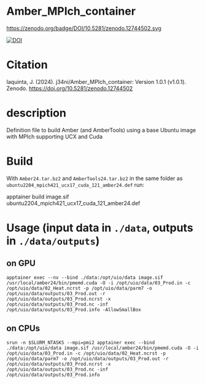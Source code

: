 # Amber_MPIch_container

https://zenodo.org/badge/DOI/10.5281/zenodo.12744502.svg

[![DOI](https://zenodo.org/badge/DOI/10.5281/zenodo.12744502.svg)](https://doi.org/10.5281/zenodo.12744502)

# Citation

Iaquinta, J. (2024). j34ni/Amber_MPIch_container: Version 1.0.1 (v1.0.1). Zenodo. https://doi.org/10.5281/zenodo.12744502

# description

Definition file to build Amber (and AmberTools) using a base Ubuntu image with MPIch supporting UCX and Cuda 

# Build

With `Amber24.tar.bz2` and `AmberTools24.tar.bz2` in the same folder as `ubuntu2204_mpich421_ucx17_cuda_121_amber24.def` run:

 apptainer build image.sif ubuntu2204_mpich421_ucx17_cuda_121_amber24.def

 # Usage (input data in `./data`, outputs in  `./data/outputs`)
 ## on GPU 

```
apptainer exec --nv --bind ./data:/opt/uio/data image.sif /usr/local/amber24/bin/pmemd.cuda -O -i /opt/uio/data/03_Prod.in -c /opt/uio/data/02_Heat.ncrst -p /opt/uio/data/parm7 -o /opt/uio/data/outputs/03_Prod.out -r /opt/uio/data/outputs/03_Prod.ncrst -x /opt/uio/data/outputs/03_Prod.nc -inf /opt/uio/data/outputs/03_Prod.info -AllowSmallBox
```

 ## on CPUs

```
srun -n $SLURM_NTASKS --mpi=pmi2 apptainer exec --bind ./data:/opt/uio/data image.sif /usr/local/amber24/bin/pmemd.cuda -O -i /opt/uio/data/03_Prod.in -c /opt/uio/data/02_Heat.ncrst -p /opt/uio/data/parm7 -o /opt/uio/data/outputs/03_Prod.out -r /opt/uio/data/outputs/03_Prod.ncrst -x /opt/uio/data/outputs/03_Prod.nc -inf /opt/uio/data/outputs/03_Prod.info
```

 
